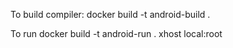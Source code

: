 To build compiler:
 docker build  -t android-build .

To run 
 docker build -t android-run .
xhost local:root
